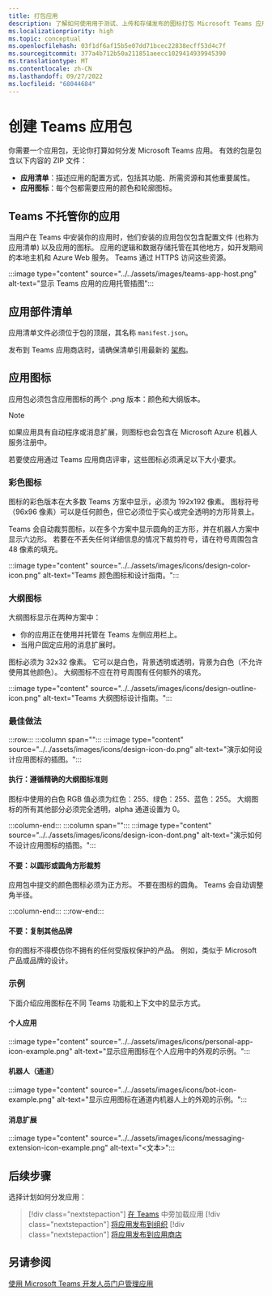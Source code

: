 ```yaml
---
title: 打包应用
description: 了解如何使用用于测试、上传和存储发布的图标打包 Microsoft Teams 应用。
ms.localizationpriority: high
ms.topic: conceptual
ms.openlocfilehash: 03f1df6af15b5e07dd71bcec22838ecff53d4c7f
ms.sourcegitcommit: 377a4b712b50a211851aeecc1029414939945390
ms.translationtype: MT
ms.contentlocale: zh-CN
ms.lasthandoff: 09/27/2022
ms.locfileid: "68044684"
---
```

# <a name="create-teams-app-package"></a>创建 Teams 应用包

你需要一个应用包，无论你打算如何分发 Microsoft Teams 应用。 有效的包是包含以下内容的 ZIP 文件：

* **应用清单**：描述应用的配置方式，包括其功能、所需资源和其他重要属性。
* **应用图标**：每个包都需要应用的颜色和轮廓图标。

## <a name="teams-doesnt-host-your-app"></a>Teams 不托管你的应用

当用户在 Teams 中安装你的应用时，他们安装的应用包仅包含配置文件 (也称为应用清单) 以及应用的图标。 应用的逻辑和数据存储托管在其他地方，如开发期间的本地主机和 Azure Web 服务。 Teams 通过 HTTPS 访问这些资源。

:::image type="content" source="../../assets/images/teams-app-host.png" alt-text="显示 Teams 应用的应用托管插图":::

## <a name="app-manifest"></a>应用部件清单

应用清单文件必须位于包的顶层，其名称 `manifest.json`。

发布到 Teams 应用商店时，请确保清单引用最新的 [架构](~/resources/schema/manifest-schema.md)。

## <a name="app-icons"></a>应用图标

应用包必须包含应用图标的两个 .png 版本：颜色和大纲版本。

> [!Note]
> 如果应用具有自动程序或消息扩展，则图标也会包含在 Microsoft Azure 机器人服务注册中。

若要使应用通过 Teams 应用商店评审，这些图标必须满足以下大小要求。

### <a name="color-icon"></a>彩色图标

图标的彩色版本在大多数 Teams 方案中显示，必须为 192x192 像素。 图标符号（96x96 像素）可以是任何颜色，但它必须位于实心或完全透明的方形背景上。

Teams 会自动裁剪图标，以在多个方案中显示圆角的正方形，并在机器人方案中显示六边形。 若要在不丢失任何详细信息的情况下裁剪符号，请在符号周围包含 48 像素的填充。

:::image type="content" source="../../assets/images/icons/design-color-icon.png" alt-text="Teams 颜色图标和设计指南。":::

### <a name="outline-icon"></a>大纲图标

大纲图标显示在两种方案中：

* 你的应用正在使用并托管在 Teams 左侧应用栏上。
* 当用户固定应用的消息扩展时。

图标必须为 32x32 像素。 它可以是白色，背景透明或透明，背景为白色（不允许使用其他颜色）。 大纲图标不应在符号周围有任何额外的填充。

:::image type="content" source="../../assets/images/icons/design-outline-icon.png" alt-text="Teams 大纲图标设计指南。":::

### <a name="best-practices"></a>最佳做法

:::row:::
   :::column span="":::
:::image type="content" source="../../assets/images/icons/design-icon-do.png" alt-text="演示如何设计应用图标的插图。":::

#### <a name="do-follow-the-precise-outline-icon-guidelines"></a>执行：遵循精确的大纲图标准则

图标中使用的白色 RGB 值必须为红色：255、绿色：255、蓝色：255。 大纲图标的所有其他部分必须完全透明，alpha 通道设置为 0。

   :::column-end:::
   :::column span="":::
:::image type="content" source="../../assets/images/icons/design-icon-dont.png" alt-text="演示如何不设计应用图标的插图。":::

#### <a name="dont-crop-in-a-circular-or-rounded-square-shape"></a>不要：以圆形或圆角方形裁剪

应用包中提交的颜色图标必须为正方形。 不要在图标的圆角。 Teams 会自动调整角半径。

   :::column-end:::
:::row-end:::

#### <a name="dont-copy-other-brands"></a>不要：复制其他品牌

你的图标不得模仿你不拥有的任何受版权保护的产品。 例如，类似于 Microsoft 产品或品牌的设计。

### <a name="examples"></a>示例

下面介绍应用图标在不同 Teams 功能和上下文中的显示方式。

#### <a name="personal-app"></a>个人应用

:::image type="content" source="../../assets/images/icons/personal-app-icon-example.png" alt-text="显示应用图标在个人应用中的外观的示例。":::

#### <a name="bot-channel"></a>机器人（通道）

:::image type="content" source="../../assets/images/icons/bot-icon-example.png" alt-text="显示应用图标在通道内机器人上的外观的示例。":::

#### <a name="message-extension"></a>消息扩展

:::image type="content" source="../../assets/images/icons/messaging-extension-icon-example.png" alt-text="<文本>":::

## <a name="next-step"></a>后续步骤

选择计划如何分发应用：

> [!div class="nextstepaction"]
> [在 Teams](~/concepts/deploy-and-publish/apps-upload.md) 中旁加载应用
> [!div class="nextstepaction"]
> [将应用发布到组织](/MicrosoftTeams/tenant-apps-catalog-teams?toc=/microsoftteams/platform/toc.json&bc=/MicrosoftTeams/breadcrumb/toc.json)
> [!div class="nextstepaction"]
> [将应用发布到应用商店](~/concepts/deploy-and-publish/appsource/publish.md)

## <a name="see-also"></a>另请参阅

[使用 Microsoft Teams 开发人员门户管理应用](~/concepts/build-and-test/teams-developer-portal.md)
